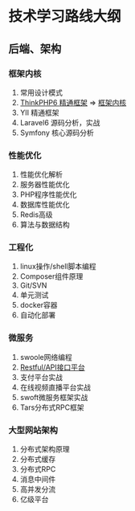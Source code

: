 # 技术学习路线大纲
## 后端、架构
### 框架内核
1. 常用设计模式
2. [ThinkPHP6 精通框架](iMSE-TechStack/thinkphp6.md) => [框架内核](https://www.kancloud.cn/hubqin/thinkphp)
3. YII 精通框架
4. Laravel6 源码分析，实战
5. Symfony 核心源码分析

### 性能优化
1. 性能优化解析
2. 服务器性能优化
3. PHP程序性能优化
4. 数据库性能优化
5. Redis高级
6. 算法与数据结构

### 工程化
1. linux操作/shell脚本编程
2. Composer组件原理
3. Git/SVN
4. 单元测试
5. docker容器
6. 自动化部署

### 微服务
1. swoole网络编程
2. [Restful/API接口平台](https://segmentfault.com/a/1190000008697972)
3. 支付平台实战
4. 在线视频直播平台实战
5. swoft微服务框架实战
6. Tars分布式RPC框架

### 大型网站架构
1. 分布式架构原理
2. 分布式缓存
3. 分布式RPC
4. 消息中间件
5. 高并发分流
6. 亿级平台
